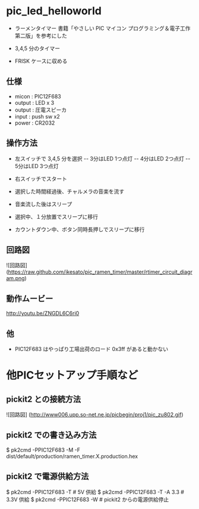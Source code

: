 pic_led_helloworld
==================
- ラーメンタイマー
 書籍「やさしい PIC マイコン プログラミング＆電子工作 第二版」を参考にした

- 3,4,5 分のタイマー

- FRISK ケースに収める


仕様
----
- micon  : PIC12F683
- output : LED x 3
- output : 圧電スピーカ
- input  : push sw x2
- power  : CR2032

操作方法
--------
- 左スイッチで 3,4,5 分を選択
-- 3分はLED 1つ点灯
-- 4分はLED 2つ点灯
-- 5分はLED 3つ点灯

- 右スイッチでスタート
- 選択した時間経過後、チャルメラの音楽を流す
- 音楽流した後はスリープ

- 選択中、１分放置でスリープに移行
- カウントダウン中、ボタン同時長押しでスリープに移行


回路図
------
![回路図] (https://raw.github.com/ikesato/pic_ramen_timer/master/rtimer_circuit_diagram.png)



動作ムービー
------------
http://youtu.be/ZNGDL6C6ri0



他
--
- PIC12F683 はやっぱり工場出荷のロード 0x3ff があると動かない





他PICセットアップ手順など
=========================


pickit2 との接続方法
--------------------
![回路図] (http://www006.upp.so-net.ne.jp/picbegin/proj1/pic_zu802.gif)

pickit2 での書き込み方法
------------------------
$ pk2cmd -PPIC12F683 -M -F dist/default/production/ramen_timer.X.production.hex


pickit2 で電源供給方法
----------------------
$ pk2cmd -PPIC12F683 -T         # 5V 供給
$ pk2cmd -PPIC12F683 -T -A 3.3  # 3.3V 供給
$ pk2cmd -PPIC12F683 -W         # pickit2 からの電源供給停止
